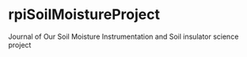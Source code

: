# rpiSoilMoistureProject
Journal of Our Soil Moisture Instrumentation and Soil insulator science project
